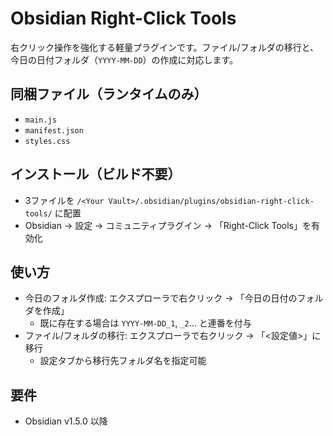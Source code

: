 # Obsidian Right-Click Tools

右クリック操作を強化する軽量プラグインです。ファイル/フォルダの移行と、今日の日付フォルダ（`YYYY-MM-DD`）の作成に対応します。

## 同梱ファイル（ランタイムのみ）
- `main.js`
- `manifest.json`
- `styles.css`

## インストール（ビルド不要）
- 3ファイルを `/<Your Vault>/.obsidian/plugins/obsidian-right-click-tools/` に配置
- Obsidian → 設定 → コミュニティプラグイン → 「Right-Click Tools」を有効化

## 使い方
- 今日のフォルダ作成: エクスプローラで右クリック → 「今日の日付のフォルダを作成」
  - 既に存在する場合は `YYYY-MM-DD_1`, `_2`… と連番を付与
- ファイル/フォルダの移行: エクスプローラで右クリック → 「<設定値>」に移行
  - 設定タブから移行先フォルダ名を指定可能

## 要件
- Obsidian v1.5.0 以降
